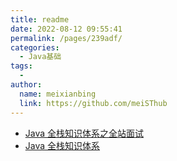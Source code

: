 ```yaml
---
title: readme
date: 2022-08-12 09:55:41
permalink: /pages/239adf/
categories:
  - Java基础
tags:
  - 
author: 
  name: meixianbing
  link: https://github.com/meiSThub
---
```

* [Java 全栈知识体系之全站面试](https://pdai.tech/md/java/advanced/java-advanced-spi.html)
* [Java 全栈知识体系](https://pdai.tech/)
